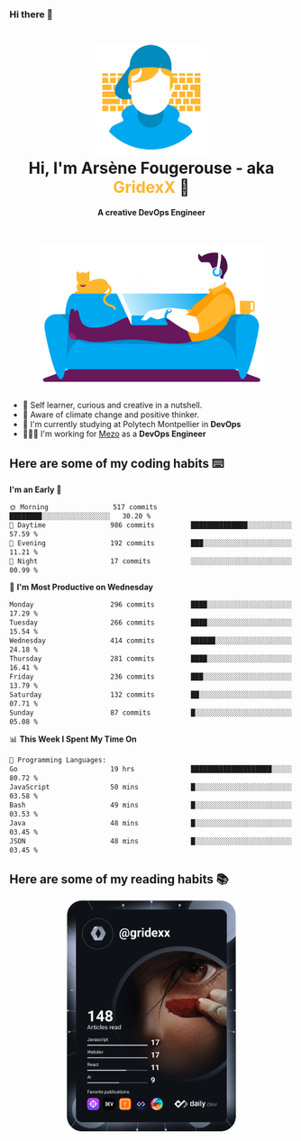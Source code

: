 ### Hi there 👋

<!--
**GridexX/gridexx** is a ✨ _special_ ✨ repository because its `README.md` (this file) appears on your GitHub profile.

Here are some ideas to get you started:

- 🔭 I’m currently working on ...
- 🌱 I’m currently learning ...
- 👯 I’m looking to collaborate on ...
- 🤔 I’m looking for help with ...
- 💬 Ask me about ...
- 📫 How to reach me: ...
- 😄 Pronouns: ...
- ⚡ Fun fact: ...
-->


<!-- Header -->
<h1 align="center">
  <img src="./images/user_profile.png" width="200">
  <br>
  Hi, I'm Arsène Fougerouse - aka <span style="color:#ffb72e">GridexX</span> 👋
</h1>


<p align="center">
  <b>A creative DevOps Engineer </b>
</p>
<br/>
<p align="center">
  <img src="./images/man_couch.png" width="400">
</p>

- 🎨 Self learner, curious and creative in a nutshell. 
- 🌱 Aware of climate change and positive thinker.
- 📕 I'm currently studying at Polytech Montpellier in **DevOps**
- 👨🏻‍💻 I'm working for [Mezo](https://meso-lr.umontpellier.fr/) as a **DevOps Engineer**


## Here are some of my coding habits ⌨️

<!-- Add a section about tech and Ops stack
  Like this one : https://github.com/Xanthus58#-tech-stack
-->
<!--START_SECTION:waka-->
**I'm an Early 🐤** 

```text
🌞 Morning                517 commits         ████████░░░░░░░░░░░░░░░░░   30.20 % 
🌆 Daytime                986 commits         ██████████████░░░░░░░░░░░   57.59 % 
🌃 Evening                192 commits         ███░░░░░░░░░░░░░░░░░░░░░░   11.21 % 
🌙 Night                  17 commits          ░░░░░░░░░░░░░░░░░░░░░░░░░   00.99 % 
```
📅 **I'm Most Productive on Wednesday** 

```text
Monday                   296 commits         ████░░░░░░░░░░░░░░░░░░░░░   17.29 % 
Tuesday                  266 commits         ████░░░░░░░░░░░░░░░░░░░░░   15.54 % 
Wednesday                414 commits         ██████░░░░░░░░░░░░░░░░░░░   24.18 % 
Thursday                 281 commits         ████░░░░░░░░░░░░░░░░░░░░░   16.41 % 
Friday                   236 commits         ███░░░░░░░░░░░░░░░░░░░░░░   13.79 % 
Saturday                 132 commits         ██░░░░░░░░░░░░░░░░░░░░░░░   07.71 % 
Sunday                   87 commits          █░░░░░░░░░░░░░░░░░░░░░░░░   05.08 % 
```


📊 **This Week I Spent My Time On** 

```text
💬 Programming Languages: 
Go                       19 hrs              ████████████████████░░░░░   80.72 % 
JavaScript               50 mins             █░░░░░░░░░░░░░░░░░░░░░░░░   03.58 % 
Bash                     49 mins             █░░░░░░░░░░░░░░░░░░░░░░░░   03.53 % 
Java                     48 mins             █░░░░░░░░░░░░░░░░░░░░░░░░   03.45 % 
JSON                     48 mins             █░░░░░░░░░░░░░░░░░░░░░░░░   03.45 % 
```


<!--END_SECTION:waka-->

## Here are some of my reading habits 📚
<div  align="center">
  <img src="./images/devcard.svg" width="300">
</div>

